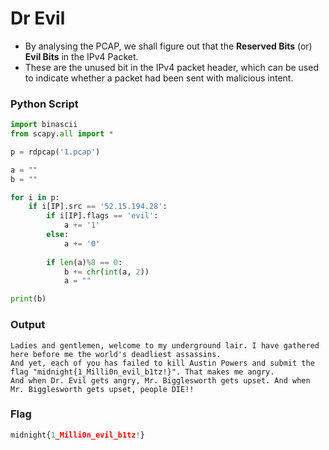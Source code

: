 # Dr Evil

- By analysing the PCAP, we shall figure out that the **Reserved Bits** (or) **Evil Bits** in the IPv4 Packet. 
- These are the unused bit in the IPv4 packet header, which can be used to indicate whether a packet had been sent with malicious intent. 

### Python Script

```py
import binascii
from scapy.all import *

p = rdpcap('1.pcap')

a = ""
b = ""

for i in p:
    if i[IP].src == '52.15.194.28':
        if i[IP].flags == 'evil':
            a += '1'
        else:
            a += '0'
        
        if len(a)%8 == 0:
            b += chr(int(a, 2))
            a = ""

print(b)
```

### Output

```
Ladies and gentlemen, welcome to my underground lair. I have gathered here before me the world's deadliest assassins. 
And yet, each of you has failed to kill Austin Powers and submit the flag "midnight{1_Milli0n_evil_b1tz!}". That makes me angry. 
And when Dr. Evil gets angry, Mr. Bigglesworth gets upset. And when Mr. Bigglesworth gets upset, people DIE!!
```

### Flag

```py
midnight{1_Milli0n_evil_b1tz!}
```
